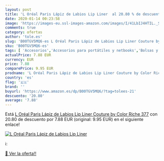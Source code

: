 ```yaml
---
layout: post
title: 'L Oréal Paris Lápiz de Labios Lip Liner  al 20.80 % de descuento'
date: 2020-01-14 00:23:58
image: 'https://images-eu.ssl-images-amazon.com/images/I/41LbIJ4HTIL._SL400_.jpg'
comments: true
category: ofertas
author: 'tole.es'
slug: 'B00TGV5MQ6-es L Oréal Paris Lápiz de Labios Lip Liner Couture by Color...'
sku: 'B00TGV5MQ6-es'
tags: [ 'Accesorios','Accesorios para portátiles y netbooks','Bolsas y fundas para portátiles y netbooks','Informática','Mochilas para portátiles y netbooks','lápiz', ]
actualPrice: 7.88 EUR
currency: EUR
price: 7.88
comparePrice: 9.95 EUR
prodname: 'L Oréal Paris Lápiz de Labios Lip Liner Couture by Color Riche 377'
country: 'es'
flag: '🇪🇸'
brand: ''
buyurl: 'https://www.amazon.es/dp/B00TGV5MQ6/?tag=tolees-21'
descuento: '20.80'
average: '7.88'
---
```


Está [L Oréal Paris Lápiz de Labios Lip Liner Couture by Color Riche 377](https://www.amazon.es/dp/B00TGV5MQ6/?tag=tolees-21) con 20.80 de descuento por 7.88 EUR (original: 9.95 EUR) en el siguiente enlace!

[![L Oréal Paris Lápiz de Labios Lip Liner ](https://images-eu.ssl-images-amazon.com/images/I/41LbIJ4HTIL._SL400_.jpg)](https://www.amazon.es/dp/B00TGV5MQ6/?tag=tolees-21)

ℹ️:


[🛒 Ver la oferta!!](https://www.amazon.es/dp/B00TGV5MQ6/?tag=tolees-21)
